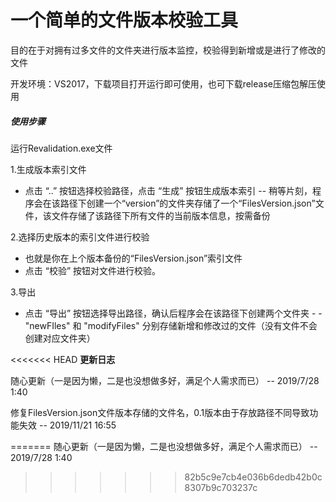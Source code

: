 # 一个简单的文件版本校验工具

目的在于对拥有过多文件的文件夹进行版本监控，校验得到新增或是进行了修改的文件

开发环境：VS2017，下载项目打开运行即可使用，也可下载release压缩包解压使用

##### 使用步骤

运行Revalidation.exe文件

1.生成版本索引文件

* 点击 “..” 按钮选择校验路径，点击 “生成” 按钮生成版本索引 -- 稍等片刻，程序会在该路径下创建一个“version”的文件夹存储了一个“FilesVersion.json”文件，该文件存储了该路径下所有文件的当前版本信息，按需备份

2.选择历史版本的索引文件进行校验

* 也就是你在上个版本备份的“FilesVersion.json”索引文件
* 点击 “校验” 按钮对文件进行校验。

3.导出

* 点击 “导出” 按钮选择导出路径，确认后程序会在该路径下创建两个文件夹 - - "newFIles" 和 "modifyFiles" 分别存储新增和修改过的文件（没有文件不会创建对应文件夹）



<<<<<<< HEAD
**更新日志**

随心更新（一是因为懒，二是也没想做多好，满足个人需求而已）									    -- 2019/7/28 1:40

修复FilesVersion.json文件版本存储的文件名，0.1版本由于存放路径不同导致功能失效	-- 2019/11/21 16:55

=======
随心更新（一是因为懒，二是也没想做多好，满足个人需求而已） -- 2019/7/28 1:40
>>>>>>> 82b5c9e7cb4e036b6dedb42b0c8307b9c703237c
